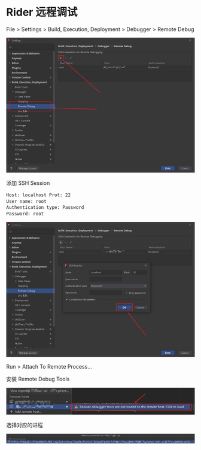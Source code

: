 # Rider 远程调试

File > Settings > Build, Execution, Deployment > Debugger > Remote Debug

![Remote Debug](../images/rider-remote-debug1.png)

添加 SSH Session

```txt
Host: localhost Prot: 22
User name: root
Authentication type: Password
Password: root
```

![Add SSH Session](../images/rider-remote-debug2.png)

Run > Attach To Remote Process...

安装 Remote Debug Tools

![Install Remote Debug Tools](../images/rider-remote-debug3.png)

选择对应的进程

![Select PID](../images/rider-remote-debug4.png)
